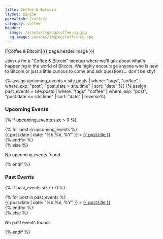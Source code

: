```yaml
---
title: Coffee & Bitcoin
layout: single
permalink: /coffee/
category: coffee
header:
  image: /assets/img/og/coffee-og.jpg
  og_image: /assets/img/og/coffee-og.jpg
---
```


![Coffee & Bitcoin]({{ page.header.image }})  

Join us for a "Coffee & Bitcoin" meetup where we'll talk about what's happening in the world of Bitcoin. We highly encourage anyone who is new to Bitcoin or just a little curious to come and ask questions... don't be shy!  

{% assign upcoming_events = site.posts | where: "tags", "coffee" | where_exp: "post", "post.date > site.time" | sort: "date" %}
{% assign past_events = site.posts | where: "tags", "coffee" | where_exp: "post", "post.date <= site.time" | sort: "date" | reverse%}

### Upcoming Events
{% if upcoming_events.size > 0 %}
  <div class="events-list">
    {% for post in upcoming_events %}
      <section class="event">
        {{ post.date | date: "%b %d, %Y" }} > <a href="{{ post.url }}">{{ post.title }}</a>
      </section>
    {% endfor %}
  </div>
{% else %}
  <p>No upcoming events found.</p>
{% endif %}

### Past Events
{% if past_events.size > 0 %}
  <div class="events-list">
    {% for post in past_events %}
      <section class="event">
        {{ post.date | date: "%b %d, %Y" }} > <a href="{{ post.url }}">{{ post.title }}</a>
      </section>
    {% endfor %}
  </div>
{% else %}
  <p>No past events found.</p>
{% endif %}